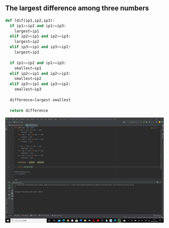 ## The largest difference among three numbers

```.py
def ldif(ip1,ip2,ip3):
  if ip1>=ip2 and ip1>=ip3:
    largest=ip1
  elif ip2>=ip1 and ip2>=ip3:
    largest=ip2
  elif ip3>=ip1 and ip3>=ip2:
    largest=ip3

  if ip1<=ip2 and ip1<=ip3:
    smallest=ip1
  elif ip2<=ip1 and ip2<=ip3:
    smallest=ip2
  elif ip3<=ip1 and ip3<=ip2:
    smallest=ip3
    
  difference=largest-smallest
  
  return difference
  ```
  
  ![](largest_difference.png)
